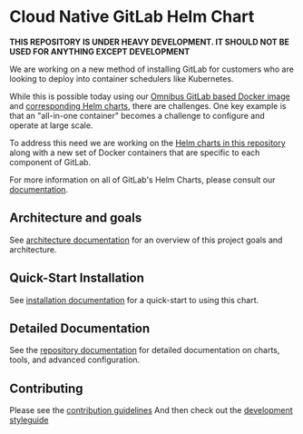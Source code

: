 # Cloud Native GitLab Helm Chart

**THIS REPOSITORY IS UNDER HEAVY DEVELOPMENT. IT SHOULD NOT BE USED FOR ANYTHING EXCEPT DEVELOPMENT**

We are working on a new method of installing GitLab for customers who are
looking to deploy into container schedulers like Kubernetes.

While this is possible today using our [Omnibus GitLab based Docker image](https://docs.gitlab.com/omnibus/docker/README.html) and [corresponding Helm charts](https://gitlab.com/charts/charts.gitlab.io), there are challenges.
One key example is that an "all-in-one container" becomes a challenge to configure and operate at large scale.

To address this need we are working on the [Helm charts in this repository](#helm-charts) along with a new set of Docker containers that are specific to each component of GitLab.

For more information on all of GitLab's Helm Charts, please consult our [documentation](http://docs.gitlab.com/ce/install/kubernetes/).

## Architecture and goals

See [architecture documentation](doc/architecture/README.md) for an overview
of this project goals and architecture.

## Quick-Start Installation

See [installation documentation](doc/installation/README.md) for a quick-start to using this chart.

## Detailed Documentation

See the [repository documentation](doc/README.md) for detailed documentation on charts, tools, and advanced configuration.

## Contributing

Please see the [contribution guidelines](CONTRIBUTING.md)
And then check out the [development styleguide](doc/development/README.md)
